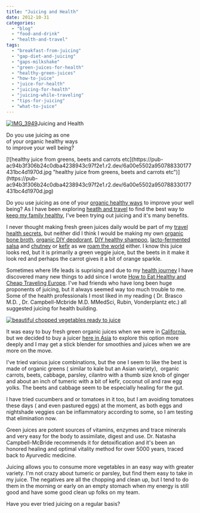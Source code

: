 ```yaml
---
title: "Juicing and Health"
date: 2012-10-31
categories: 
  - "blog"
  - "food-and-drink"
  - "health-and-travel"
tags: 
  - "breakfast-from-juicing"
  - "gap-diet-and-juicing"
  - "gaps-milkshake"
  - "green-juices-for-health"
  - "healthy-green-juices"
  - "how-to-juice"
  - "juice-for-health"
  - "juicing-for-health"
  - "juicing-while-traveling"
  - "tips-for-juicing"
  - "what-to-juice"
---
```


[![IMG_3949](https://pub-ac94b3f306b24c0dba4238943c97f2e1.r2.dev/6a00e5502a9507883301761635bfae970c.jpg "IMG_3949")](https://pub-ac94b3f306b24c0dba4238943c97f2e1.r2.dev/6a00e5502a9507883301761635bfae970c.jpg)Juicing and Health

Do you use juicing as one  
of your organic healthy ways  
to improve your well being?

<!--more--> [![healthy juice from greens, beets and carrots etc](https://pub-ac94b3f306b24c0dba4238943c97f2e1.r2.dev/6a00e5502a950788330177431bc4d1970d.jpg "healthy juice from greens, beets and carrots etc")](https://pub-ac94b3f306b24c0dba4238943c97f2e1.r2.dev/6a00e5502a950788330177431bc4d1970d.jpg)  
  
Do you use juicing as one of your [organic healthy ways](http://soultravelers3new.local/2012/04/health-organic-raw-foods-and-travel.html "organic healthy ways") to improve your well being? As I have been exploring [heatlh and travel](http://soultravelers3new.local/health-and-travel/ "health and travel") to find the best way to [keep my family healthy](http://soultravelers3new.local/2012/10/traditional-chinese-medicine-in-asia.html "keep my family healthy"), I've been trying out juicing and it's many benefits.  
  
I never thought making fresh green juices daily would be part of my [travel health secrets](http://soultravelers3new.local/2011/09/travel-health-secrets-for-long-term-digital-nomads.html "travel health secrets"), but neither did I think I would be making my own [organic bone broth](http://soultravelers3new.local/2012/10/how-to-make-nourishing-bone-broth-recipes-to-heal.html "bone broth recipe and reasons"), [organic DIY deodorant](http://soultravelers3new.local/2012/09/how-to-make-diy-homemade-deodorant-easy-cheap-healthy.html "DIY healthy deodorant"), [DIY healthy shampoo](http://soultravelers3new.local/2012/09/how-to-make-diy-homemade-shampoo-and-creme-rinse-easy-cheap-healthy.html "DIY healthy shampoo"), [lacto-fermented salsa](http://soultravelers3new.local/2012/09/how-to-make-healthy-lacto-fermented-salsa.html "how to make lacto-fermented salsa") and [chutney](http://soultravelers3new.local/2012/08/how-to-make-healthy-lacto-fermented-mango-papaya-chutney.html "fermented chutney") or [kefir](http://soultravelers3new.local/2012/07/-how-to-make-kefir-easy-goats-milk-or-coconut-milk.html "how-to kefir goatmilk and coconut milk") as we [roam the world](http://soultravelers3new.local/2011/02/kids-friends-travel-on-the-ultimate-family-adventure.html "roam the world how-to") either. I know this juice looks red, but it is primarily a green veggie juice, but the beets in it make it look red and perhaps the carrot gives it a bit of orange sparkle.  
  
Sometimes where life leads is suprising and due to my [health journey](http://soultravelers3new.local/2012/10/traveling-while-sick-or-with-health-medical-challenges.html "health journey") I have discovered many new things to add since I wrote [How to Eat Healthy and Cheap Traveling Europe](http://soultravelers3new.local/2008/09/how-to-eat-heal.html "how to eat healthy and cheap traveling Europe"). I've had friends who have long been huge proponents of juicing, but it always seemed way too much trouble to me. Some of the health professionals I most liked in my reading ( Dr. Brasco M.D. , Dr. Campbell-Mcbride M.D. MMedSci, Rubin, Vonderplantz etc.) all suggested juicing for health building.  
  
[![beautiful chopped vegetables ready to juice](https://pub-ac94b3f306b24c0dba4238943c97f2e1.r2.dev/6a00e5502a95078833017ee4349162970d.jpg "beautiful chopped vegetables ready to juice")](https://pub-ac94b3f306b24c0dba4238943c97f2e1.r2.dev/6a00e5502a95078833017ee4349162970d.jpg)  
  
  
It was easy to buy fresh green organic juices when we were in [California](http://soultravelers3new.local/2012/01/california-beach-new-years-day.html "California"), but we decided to buy a juicer [here in Asia](http://soultravelers3new.local/2012/03/finding-a-vacation-rental-apartment-in-penang-2.html "our apartment in Penang") to explore this option more deeply and I may get a stick blender for smoothies and juices when we are more on the move.  
  
I've tried various juice combinations, but the one I seem to like the best is made of organic greens ( similar to kale but an Asian variety),  organic carrots, beets, cabbage, parsley, cilantro with a thumb size knob of ginger and about an inch of tumeric with a bit of kefir, coconut oil and raw egg yolks. The beets and cabbage seem to be especially healing for the gut.  
  
I have tried cucumbers and or tomatoes in it too, but I am avoiding tomatoes these days ( and even pastured eggs) at the moment, as both eggs and nightshade veggies can be inflammatory according to some, so I am testing that elimination now.  
  
Green juices are potent sources of vitamins, enzymes and trace minerals and very easy for the body to assimilate, digest and use. Dr. Natasha Campbell-McBride recommends it for detoxification and it's been an honored healing and optimal vitality method for over 5000 years, traced back to Ayurvedic medicine.  
  
Juicing allows you to consume more vegetables in an easy way with greater variety. I'm not crazy about tumeric or parsley, but find them easy to take in my juice. The negatives are all the chopping and clean up, but I tend to do them in the morning or early on an empty stomach when my energy is still good and have some good clean up folks on my team.  
  
Have you ever tried juicing on a regular basis?
